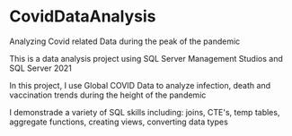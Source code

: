 # CovidDataAnalysis
Analyzing Covid related Data during the peak of the pandemic

This is a data analysis project using SQL Server Management Studios and SQL Server 2021

In this project, I use Global COVID Data to analyze infection, death and vaccination trends during the height of the pandemic

I demonstrade a variety of SQL skills including: joins, CTE's, temp tables, aggregate functions, creating views, converting data types 
